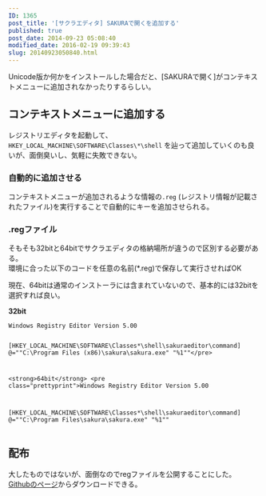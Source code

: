```yaml
---
ID: 1365
post_title: '[サクラエディタ] SAKURAで開くを追加する'
published: true
post_date: 2014-09-23 05:08:40
modified_date: 2016-02-19 09:39:43
slug: 20140923050840.html
---
```

<p>Unicode版か何かをインストールした場合だと、[SAKURAで開く]がコンテキストメニューに追加されなかったりするらしい。<br />
<!--more--></p>
<h2>コンテキストメニューに追加する</h2>
<p>レジストリエディタを起動して、<code>HKEY_LOCAL_MACHINE\SOFTWARE\Classes\*\shell</code> を辿って追加していくのも良いが、面倒臭いし、気軽に失敗できない。</p>
<h3>自動的に追加させる</h3>
<p>コンテキストメニューが追加されるような情報の<code>.reg</code> (レジストリ情報が記載されたファイル)を実行することで自動的にキーを追加させられる。</p>
<h3>.regファイル</h3>
<p>そもそも32bitと64bitでサクラエディタの格納場所が違うので区別する必要がある。<br />
環境に合った以下のコードを任意の名前(*.reg)で保存して実行させればOK</p>
<p>現在、64bitは通常のインストーラには含まれていないので、基本的には32bitを選択すれば良い。</p>
<p><strong>32bit</strong></p>
<pre><code>Windows Registry Editor Version 5.00

[HKEY_LOCAL_MACHINE\SOFTWARE\Classes\*\shell\sakuraeditor\command]
@="\"C:\\Program Files (x86)\\sakura\\sakura.exe\" \"%1\""&lt;/pre&gt;

&lt;strong&gt;64bit&lt;/strong&gt;
&lt;pre class="prettyprint"&gt;Windows Registry Editor Version 5.00

[HKEY_LOCAL_MACHINE\SOFTWARE\Classes\*\shell\sakuraeditor\command]
@="\"C:\\Program Files\\sakura\\sakura.exe\" \"%1\""
</code></pre>
<h2>配布</h2>
<p>大したものではないが、面倒なのでregファイルを公開することにした。<br />
<a href="https://github.com/hiro0218/register-files/tree/master/oepn-with-sakura">Githubのページ</a>からダウンロードできる。</p>